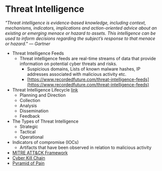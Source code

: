 # Threat Intelligence
*"Threat intelligence is evidence-based knowledge, including context, mechanisms, indicators, implications and action-oriented advice about an existing or emerging menace or hazard to assets. This intelligence can be used to inform decisions regarding the subject’s response to that menace or hazard." — Gartner*

* Threat Intelligence Feeds
  * Threat intelligence feeds are real-time streams of data that provide information on potential cyber threats and risks.
    * Suspicious domains, Lists of known malware hashes, IP addresses associated with malicious activity etc.
    * [https://www.recordedfuture.com/threat-intelligence-feeds](https://www.recordedfuture.com/threat-intelligence-feeds)
* Threat Intelligence Lifecycle [link](https://www.recordedfuture.com/threat-intelligence-lifecycle-phases)
  * Planning and Direction
  * Collection
  * Analysis
  * Dissemination
  * Feedback
* The Types of Threat Intelligence
  * Strategic
  * Tactical
  * Operational
* Indicators of compromise (IOCs)
  * Artifacts that have been observed in relation to malicious activity
* [MITRE ATT&CK Framework](https://attack.mitre.org/matrices/enterprise/)
* [Cyber Kill Chain](https://www.lockheedmartin.com/en-us/capabilities/cyber/cyber-kill-chain.html)
* [Pyramid of Pain](https://attackiq.com/2019/06/26/emulating-attacker-activities-and-the-pyramid-of-pain/)

